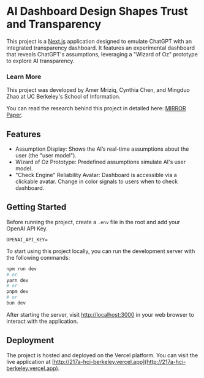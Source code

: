 # AI Dashboard Design Shapes Trust and Transparency

This project is a [Next.js](https://nextjs.org/) application designed to emulate ChatGPT with an integrated transparency dashboard. It features an experimental dashboard that reveals ChatGPT's assumptions, leveraging a "Wizard of Oz" prototype to explore AI transparency. 

### Learn More
This project was developed by Amer Mriziq, Cynthia Chen, and Mingduo Zhao at UC Berkeley's School of Information.

You can read the  research behind this project in detailed here: [MIRROR Paper](https://mirroreffect.mriziq.com).

## Features
- Assumption Display: Shows the AI’s real-time assumptions about the user (the "user model").
- Wizard of Oz Prototype: Predefined assumptions simulate AI's user model.
- "Check Engine" Reliability Avatar: Dashboard is accessible via a clickable avatar. Change in color signals to users when to check dashboard.

## Getting Started

Before running the project, create a `.env` file in the root and add your OpenAI API Key.

```
OPENAI_API_KEY=
```

To start using this project locally, you can run the development server with the following commands:

```bash
npm run dev
# or
yarn dev
# or
pnpm dev
# or
bun dev
```

After starting the server, visit [http://localhost:3000](http://localhost:3000) in your web browser to interact with the application.


## Deployment

The project is hosted and deployed on the Vercel platform. You can visit the live application at [http://217a-hci-berkeley.vercel.app](http://217a-hci-berkeley.vercel.app).
